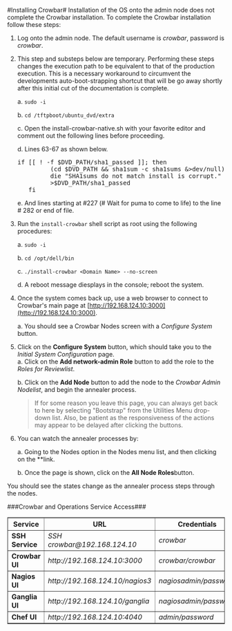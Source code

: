 #Installing Crowbar#
Installation of the OS onto the admin node does not complete the Crowbar installation.  To complete the Crowbar installation follow these steps:

1. Log onto the admin node. The default username is *crowbar*, password is *crowbar*.
1. This step and substeps below are temporary. Performing these steps changes the execution path to be equivalent to that of the production execution. This is a necessary workaround to circumvent the developments auto-boot-strapping shortcut that will be go away shortly after this initial cut of the documentation is complete.  

	 a. `sudo -i`
	 
	 b. `cd /tftpboot/ubuntu_dvd/extra`
	 
	 c. Open the install-crowbar-native.sh with your favorite editor and comment out the following lines before proceeding.
	 
	 d. Lines 63-67 as shown below.
	 

      <pre>if [[ ! -f $DVD_PATH/sha1_passed ]]; then
            (cd $DVD_PATH && sha1sum -c sha1sums &>dev/null) || \
            die "SHA1sums do not match install is corrupt."
            >$DVD_PATH/sha1_passed
      fi</pre>

	 e. And lines starting at #227 (# Wait for puma to come to life) to the line # 282 or end of file.
1. Run the `install-crowbar` shell script as root using the following procedures:

	a. `sudo -i`
	
	b. `cd /opt/dell/bin`
	
	c. `./install-crowbar <Domain Name> --no-screen`
	
	d. A reboot message diesplays in the console; reboot the system.


1. Once the system comes back up, use a web browser to connect to Crowbar's main page at [http://192.168.124.10:3000](http://192.168.124.10:3000).

	a. You should see a Crowbar Nodes screen with a *Configure System* button. 

1. Click on the **Configure System** button, which should take you to the *Initial System Configuration* page.  
	a. Click on the **Add network-admin Role** button to add the role to the *Roles for Reviewlist*.

	b. Click on the **Add <Domain Name> Node** button to add the node to the *Crowbar Admin Nodelist*, and begin the annealer process.
  
  	>If for some reason you leave this page, you can always get back to here by selecting "Bootstrap" from the Utilities Menu drop-down list.   Also, be patient as the responsiveness of the actions may appear to be delayed after clicking the buttons.

1. You can watch the annealer processes by:

	a. Going to the Nodes option in the Nodes menu list, and then clicking on the *<Domain Name>*link.

	b. Once the <Domain Name> page is shown, click on the **All Node Roles**button.

  You should see the states change as the annealer process steps through the nodes.


###Crowbar and Operations Service Access###

<table border="1">
<tr>
<th>Service</th>
<th>URL</th>
<th>Credentials</th>
</tr>
<tr>
<td><b>SSH Service</b></td>
<td><i>SSH crowbar@192.168.124.10</i></td>
<td><i>crowbar</i></td>
</tr>
<tr>
<td><b>Crowbar UI</b></td>
<td><i>http://192.168.124.10:3000</i></td>
<td><i>crowbar/crowbar</i></td>
</tr>
<tr>
<td><b>Nagios UI</b></td>
<td><i>http://192.168.124.10/nagios3</i></td>
<td><i>nagiosadmin/password</i></td>
</tr>
<tr>
<td><b>Ganglia UI</b></td>
<td><i>http://192.168.124.10/ganglia</i></td>
<td><i>nagiosadmin/password</i></td>
</tr>
<tr>
<td><b>Chef UI</b></td>
<td><i>http://192.168.124.10:4040</i></td>
<td><i>admin/password</i></td>
</tr>
</table>
